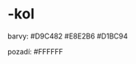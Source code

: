 # -kol
barvy:
#D9C482
#E8E2B6
#D1BC94

pozadí:
#FFFFFF

<link href="https://fonts.googleapis.com/css2?family=Open+Sans&display=swap" rel="stylesheet">
<link href="https://fonts.googleapis.com/css2?family=Open+Sans&display=swap" rel="stylesheet">
